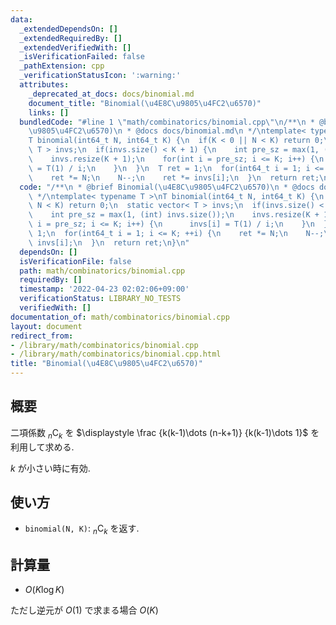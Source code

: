 ```yaml
---
data:
  _extendedDependsOn: []
  _extendedRequiredBy: []
  _extendedVerifiedWith: []
  _isVerificationFailed: false
  _pathExtension: cpp
  _verificationStatusIcon: ':warning:'
  attributes:
    _deprecated_at_docs: docs/binomial.md
    document_title: "Binomial(\u4E8C\u9805\u4FC2\u6570)"
    links: []
  bundledCode: "#line 1 \"math/combinatorics/binomial.cpp\"\n/**\n * @brief Binomial(\u4E8C\
    \u9805\u4FC2\u6570)\n * @docs docs/binomial.md\n */\ntemplate< typename T >\n\
    T binomial(int64_t N, int64_t K) {\n  if(K < 0 || N < K) return 0;\n  static vector<\
    \ T > invs;\n  if(invs.size() < K + 1) {\n    int pre_sz = max(1, (int) invs.size());\n\
    \    invs.resize(K + 1);\n    for(int i = pre_sz; i <= K; i++) {\n      invs[i]\
    \ = T(1) / i;\n    }\n  }\n  T ret = 1;\n  for(int64_t i = 1; i <= K; ++i) {\n\
    \    ret *= N;\n    N--;\n    ret *= invs[i];\n  }\n  return ret;\n}\n"
  code: "/**\n * @brief Binomial(\u4E8C\u9805\u4FC2\u6570)\n * @docs docs/binomial.md\n\
    \ */\ntemplate< typename T >\nT binomial(int64_t N, int64_t K) {\n  if(K < 0 ||\
    \ N < K) return 0;\n  static vector< T > invs;\n  if(invs.size() < K + 1) {\n\
    \    int pre_sz = max(1, (int) invs.size());\n    invs.resize(K + 1);\n    for(int\
    \ i = pre_sz; i <= K; i++) {\n      invs[i] = T(1) / i;\n    }\n  }\n  T ret =\
    \ 1;\n  for(int64_t i = 1; i <= K; ++i) {\n    ret *= N;\n    N--;\n    ret *=\
    \ invs[i];\n  }\n  return ret;\n}\n"
  dependsOn: []
  isVerificationFile: false
  path: math/combinatorics/binomial.cpp
  requiredBy: []
  timestamp: '2022-04-23 02:02:06+09:00'
  verificationStatus: LIBRARY_NO_TESTS
  verifiedWith: []
documentation_of: math/combinatorics/binomial.cpp
layout: document
redirect_from:
- /library/math/combinatorics/binomial.cpp
- /library/math/combinatorics/binomial.cpp.html
title: "Binomial(\u4E8C\u9805\u4FC2\u6570)"
---
```

## 概要

二項係数 ${}_n \mathrm{C} _k$ を $\displaystyle \frac {k(k-1)\dots (n-k+1)} {k(k-1)\dots 1}$ を利用して求める.

$k$ が小さい時に有効.

## 使い方

* `binomial(N, K)`: ${}_n \mathrm{C} _k$ を返す. 

## 計算量

* $O(K \log K)$

ただし逆元が $O(1)$ で求まる場合 $O(K)$
